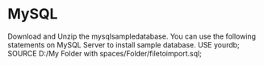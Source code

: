 # MySQL
Download and Unzip the mysqlsampledatabase.
You can use the following statements on MySQL Server to install sample database.
  USE yourdb;
  SOURCE D:/My Folder with spaces/Folder/filetoimport.sql;
